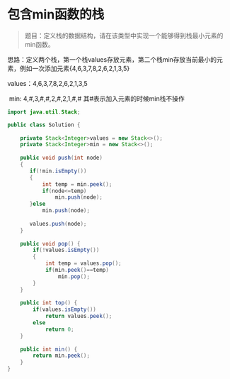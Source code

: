 # 包含min函数的栈

> 题目：定义栈的数据结构，请在该类型中实现一个能够得到栈最小元素的min函数。

思路：定义两个栈，第一个栈values存放元素，第二个栈min存放当前最小的元素，例如一次添加元素{4,6,3,7,8,2,6,2,1,3,5}

values：4,6,3,7,8,2,6,2,1,3,5

​     min:  4,#,3,#,#,2,#,2,1,#,#     其#表示加入元素的时候min栈不操作

```Java
import java.util.Stack;

public class Solution {
    
    private Stack<Integer>values = new Stack<>();
    private Stack<Integer>min = new Stack<>();
    
    public void push(int node) 
    {
       if(!min.isEmpty())
       {
           int temp = min.peek();
           if(node<=temp)
               min.push(node);
       }else
           min.push(node);
        
       values.push(node);
    }
    
    public void pop() {
        if(!values.isEmpty())
        {
        	int temp = values.pop();
            if(min.peek()==temp)
                min.pop();
        }
    }
    
    public int top() {
        if(values.isEmpty())
            return values.peek();
        else
            return 0;
    }
    
    public int min() {
        return min.peek();
    }
}
```